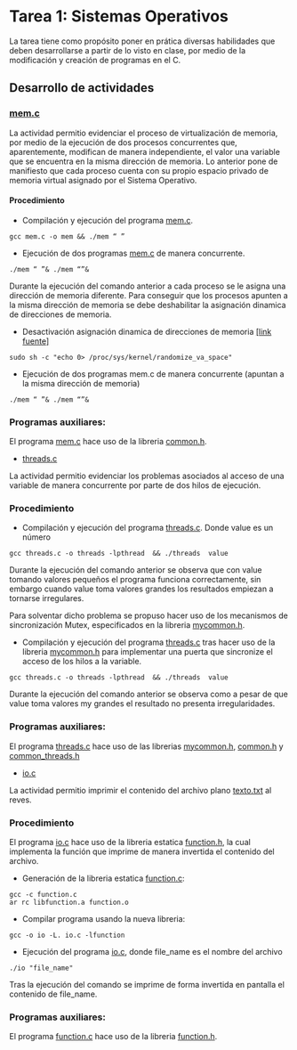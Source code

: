 # Tarea 1: Sistemas Operativos

La tarea tiene como propósito poner en prática diversas habilidades que deben desarrollarse a partir de lo visto en clase, por medio de la modificación y creación de programas en el C.

## Desarrollo de actividades


### [mem.c](mem.c)

La actividad permitio evidenciar el proceso de virtualización de memoria, por medio de la ejecución de dos procesos concurrentes que, aparentemente, modifican de manera independiente, el valor una variable que se encuentra en la misma dirección de memoria. Lo anterior pone de manifiesto que cada proceso cuenta con su propio espacio privado de memoria virtual asignado por el Sistema Operativo.  

#### Procedimiento

* Compilación y ejecución del programa [mem.c](mem.c).
```
gcc mem.c -o mem && ./mem “ ”
```
* Ejecución de dos programas [mem.c](mem.c) de manera concurrente.
```
./mem “ ”& ./mem “”&
```

Durante la ejecución del comando anterior a cada proceso se le asigna una dirección de memoria diferente. Para conseguir que los procesos apunten a la misma dirección de memoria se debe deshabilitar la asignación dinamica de direcciones de memoria.

* Desactivación asignación dinamica de direcciones de memoria [[link fuente]](https://superuser.com/questions/127238/how-to-turn-off-aslr-in-ubuntu-9-10/127240)

```
sudo sh -c "echo 0> /proc/sys/kernel/randomize_va_space"
```

* Ejecución de dos programas mem.c de manera concurrente (apuntan a la misma dirección de memoria)
```
./mem “ ”& ./mem “”&

```
### Programas auxiliares: 
El programa [mem.c](mem.c) hace uso de la libreria [common.h](common.h).

* [threads.c](threads.c)

La actividad permitio evidenciar los problemas asociados al acceso de una variable de manera concurrente por parte de dos hilos de  ejecución. 

### Procedimiento

* Compilación y ejecución del programa [threads.c](threads.c). Donde value es un número
```
gcc threads.c -o threads -lpthread  && ./threads  value
```
Durante la ejecución del comando anterior se observa que con value tomando valores pequeños el programa funciona correctamente, sin embargo cuando value toma valores grandes los resultados empiezan a tornarse irregulares.

Para solventar dicho problema se propuso hacer uso de los mecanismos de sincronización Mutex, especificados en la libreria [mycommon.h](mycommon.h).
  
* Compilación y ejecución del programa [threads.c](threads.c) tras hacer uso de la libreria [mycommon.h](mycommon.h) para implementar una puerta que sincronize el acceso de los hilos a la variable. 
```
gcc threads.c -o threads -lpthread  && ./threads  value
```
Durante la ejecución del comando anterior se observa como a pesar de que value toma valores my grandes el resultado no presenta irregularidades.

### Programas auxiliares: 
El programa [threads.c](threads.c) hace uso de las librerias [mycommon.h](mycommon.h), [common.h](common.h) y [common_threads.h](common_threads.h)

* [io.c](io.c)

La actividad permitio imprimir el contenido del archivo plano [texto.txt](texto.txt) al reves. 

### Procedimiento

El programa [io.c](io.c) hace uso de la libreria estatica [function.h](function.h), la cual implementa la función que imprime de manera invertida el contenido del archivo.

* Generación de la libreria estatica [function.c](function.c):
```
gcc -c function.c
ar rc libfunction.a function.o
```
* Compilar programa usando la nueva libreria:
```
gcc -o io -L. io.c -lfunction
```

* Ejecución del programa [io.c](io.c), donde file_name es el nombre del archivo
```
./io "file_name"
```
Tras la ejecución del comando se imprime de forma invertida en pantalla el contenido de file_name.

### Programas auxiliares: 
El programa [function.c](function.c) hace uso de la libreria [function.h](function.h).


